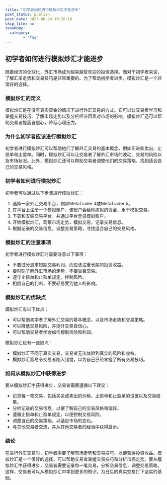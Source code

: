```yaml
---
title: "初学者如何进行模拟炒汇才能进步"
post_status: publish
post_date: 2023-06-24 10:20:18
skip_file: no
taxonomy:
  category:
        - "faq"
---
```


## 初学者如何进行模拟炒汇才能进步

随着经济的全球化，外汇市场成为越来越受欢迎的投资选择。而对于初学者来说，了解汇率走势和交易技巧是非常重要的。为了帮助初学者进步，模拟炒汇是一个非常好的选择。

### 模拟炒汇的定义

模拟炒汇是在没有真实资金的情况下进行外汇交易的方式。它可以让交易者学习和掌握交易技巧、了解市场走势以及分析经济因素对市场的影响。模拟炒汇还可以帮助交易者提高自信心，降低心理压力。

### 为什么初学者应该进行模拟炒汇

初学者进行模拟炒汇可以帮助他们了解外汇交易的基本概念，例如买进和卖出、止损单和止盈单。同时，模拟炒汇可以让交易者了解外汇市场的波动、交易的风险以及市场状况。此外，模拟炒汇还可以帮助交易者调整他们的交易策略，找到适合自己的交易风格。

### 初学者如何进行模拟炒汇

初学者可以通过以下步骤进行模拟炒汇：

1. 选择一家外汇交易平台，例如MetaTrader 4或MetaTrader 5。
2. 在平台上注册一个模拟账户，该账户会给你虚拟的资金，用于模拟交易。
3. 下载和安装交易平台，并通过平台登录模拟账户。
4. 开始模拟炒汇，观察市场走势，模拟交易，记录交易信息。
5. 根据记录的交易信息，调整交易策略，寻找适合自己的交易风格。

### 模拟炒汇的注意事项

初学者进行模拟炒汇时需要注意以下事项：

- 不要过分追求短期交易利润，而应该注重长期的投资收益。
- 要时刻了解外汇市场的走势，不要盲目交易。
- 遵守止损单和止盈单规定，控制风险。
- 相信自己的判断，不要轻易受到他人的影响。

### 模拟炒汇的优缺点

模拟炒汇有以下优点：

- 可以帮助初学者了解外汇交易的基本概念，以及市场走势和交易策略。
- 可以降低交易风险，并提升交易自信心。
- 可以帮助交易者学会如何控制风险和利润。

模拟炒汇也有一些缺点：

- 模拟炒汇不同于真实交易，交易者无法体验到真实的风险和收益。
- 模拟炒汇容易令交易者陷入错觉，以为自己已经掌握了所有交易技巧。

### 如何从模拟炒汇中获得进步

要从模拟炒汇中获得进步，交易者需要遵循以下建议：

- 记录每一笔交易，包括买进或卖出的价格、止损单和止盈单的设置以及交易结果。
- 分析记录的交易信息，以便了解自己的交易风格和偏好。
- 遵循止损单和止盈单规定，以便控制交易风险。
- 调整自己的交易策略，以适应市场的变化。
- 与其他交易者交流，并从其他交易者的经验中获得启示。

### 结论

在进行外汇交易时，初学者需要了解市场走势和交易技巧，以便获得投资收益。模拟炒汇是一个很好的选择，可以帮助交易者掌握交易技巧和分析市场走势。要从模拟炒汇中获得进步，交易者需要记录每一笔交易，分析交易信息，调整交易策略。这样，交易者可以从模拟炒汇中学到更多的知识，为日后的真实交易打下坚实的基础。
